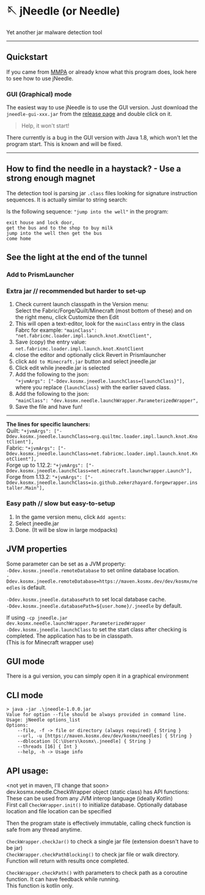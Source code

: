 ﻿# 🪡 jNeedle (or Needle)

Yet another jar malware detection tool

---

## Quickstart

If you came from [MMPA](https://blog.mmpa.info) or already know what this program does, look here to see how to use jNeedle.

### GUI (Graphical) mode

The easiest way to use jNeedle is to use the GUI version.
Just download the `jneedle-gui-xxx.jar` from the [release page](https://github.com/KosmX/jneedle/releases/latest) and double click on it.

> Help, it won't start!

There currently is a bug in the GUI version with Java 1.8, which won't let the program start. This is known and will be fixed.

---

## How to find the needle in a haystack? - Use a strong enough magnet

The detection tool is parsing jar `.class` files looking for signature instruction sequences.
It is actually similar to string search:

Is the following sequence: `"jump into the well"`
in the program:

```text
exit house and lock door,
get the bus and to the shop to buy milk
jump into the well then get the bus
come home
```

## See the **light** at the end of the tunnel

### Add to PrismLauncher

### Extra jar // recommended but harder to set-up

1. Check current launch classpath in the Version menu:  
   Select the Fabric/Forge/Quilt/Minecraft (most bottom of these) and on the right menu, click Customize then Edit
2. This will open a text-editor, look for the `mainClass` entry in the class  
   Fabrc for example: `"mainClass": "net.fabricmc.loader.impl.launch.knot.KnotClient",`
3. Save (copy) the entry value: `net.fabricmc.loader.impl.launch.knot.KnotClient`
4. close the editor and optionally click Revert in Prismlauncher
5. click `Add to Minecraft.jar` button and select jneedle.jar
6. Click edit while jneedle.jar is selected
7. Add the following to the json:  
   `"+jvmArgs": ["-Ddev.kosmx.jneedle.launchClass={launchClass}"],` where you replace `{launchClass}` with the earlier saved class.
8. Add the following to the json:  
   `"mainClass": "dev.kosmx.needle.launchWrapper.ParameterizedWrapper",`
9. Save the file and have fun!

---

**The lines for specific launchers:**  
Quilt: `"+jvmArgs": ["-Ddev.kosmx.jneedle.launchClass=org.quiltmc.loader.impl.launch.knot.KnotClient"],`  
Fabric: `"+jvmArgs": ["-Ddev.kosmx.jneedle.launchClass=net.fabricmc.loader.impl.launch.knot.KnotClient"],`  
Forge up to 1.12.2: `"+jvmArgs": ["-Ddev.kosmx.jneedle.launchClass=net.minecraft.launchwrapper.Launch"],`  
Forge from 1.13.2: `"+jvmArgs": ["-Ddev.kosmx.jneedle.launchClass=io.github.zekerzhayard.forgewrapper.installer.Main"],`

### Easy path // slow but easy-to-setup

1. In the game version menu, click `Add agents`:
2. Select jneedle.jar
3. Done. (It will be slow in large modpacks)

## JVM properties

Some parameter can be set as a JVM property:  
`-Ddev.kosmx.jneedle.remoteDatabase` to set online database location.  
`-Ddev.kosmx.jneedle.remoteDatabase=https://maven.kosmx.dev/dev/kosmx/needles` is default.

`-Ddev.kosmx.jneedle.databasePath` to set local database cache.  
`-Ddev.kosmx.jneedle.databasePath=${user.home}/.jneedle` by default.

If using `-cp jneedle.jar dev.kosmx.needle.launchWrapper.ParameterizedWrapper`  
`-Ddev.kosmx.jneedle.launchClass` to set the start class after checking is completed. The application has to be in classpath.  
(This is for Minecraft wrapper use)

## GUI mode

There is a gui version, you can simply open it in a graphical environment

## CLI mode

```text
> java -jar .\jneedle-1.0.0.jar
Value for option --file should be always provided in command line.
Usage: jNeedle options_list
Options:
    --file, -f -> file or directory (always required) { String }
    --url, -u [https://maven.kosmx.dev/dev/kosmx/needles] { String }
    --dblocation [C:\Users\kosmx\.jneedle] { String }
    --threads [16] { Int }
    --help, -h -> Usage info
```

## API usage:

<not yet in maven, I'll change that soon>  
dev.kosmx.needle.CheckWrapper object (static class) has API functions:  
These can be used from any JVM interop language (ideally Kotlin)  
First call `CheckWrapper.init()` to initialize database. Optionally database location and file location can be specified

Then the program state is effectively immutable, calling check function is safe from any thread anytime.

`CheckWrapper.checkJar()` to check a single jar file (extension doesn't have to be jar)  
`CheckWrapper.checkPathBlocking()` to check jar file or walk directory. Function will return with results once completed.

`CheckWrapper.checkPath()` with parameters to check path as a coroutine function. It can have feedback while running.  
This function is kotlin only.
